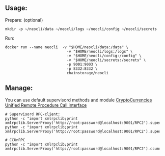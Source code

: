Usage:
------

Prepare: (optional)

    mkdir -p ~/neocli/data ~/neocli/logs ~/neocli/config ~/neocli/secrets

Run:
    
    docker run --name neocli  -v "$HOME/neocli/data:/data" \
                                -v "$HOME/neocli/logs:/logs" \
                                -v "$HOME/neocli/config:/config" \
                                -v "$HOME/neocli/secrets:/secrets" \
                                -p 9001:9003 \
                                -p 8332:8332 \
                                chainstorage/neocli


Manage:
-------
You can use default supervisord methods and module [CryptoCurrencies Unified Remote Procedure Call interface](https://github.com/chainstorage/CCUnRPC) 

    # Supervisord RPC-client:
    python -c "import xmlrpclib;print xmlrpclib.ServerProxy('http://root:password@localhost:9001/RPC2').supervisor.stopProcess('neocli')"
    python -c "import xmlrpclib;print xmlrpclib.ServerProxy('http://root:password@localhost:9001/RPC2').supervisor.startProcess('neocli')"

    # CCUnRPC 
    python -c "import xmlrpclib;print xmlrpclib.ServerProxy('http://root:password@localhost:9001/RPC2').ccunrpc.get_height()"

     
